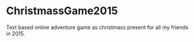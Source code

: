 # ChristmassGame2015
Text based online adventure game as christmass present for all my friends in 2015.
